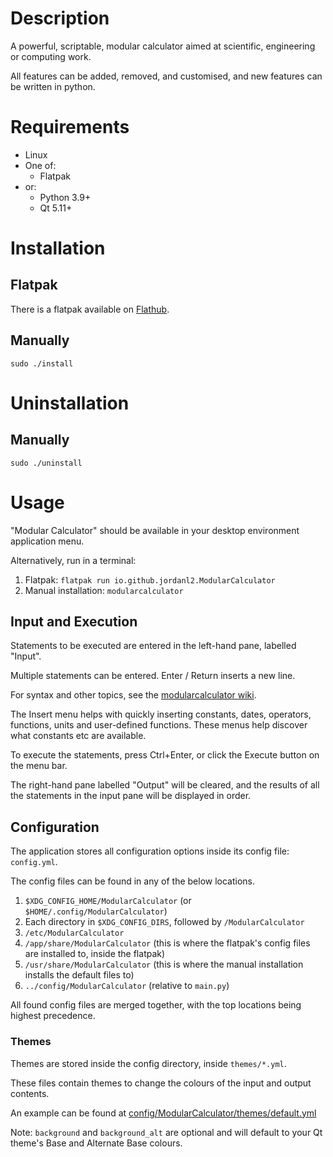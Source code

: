 # Description

A powerful, scriptable, modular calculator aimed at scientific, engineering or computing work.

All features can be added, removed, and customised, and new features can be written in python.


# Requirements

* Linux
* One of:
	* Flatpak
* or:
	* Python 3.9+
	* Qt 5.11+


# Installation

## Flatpak

There is a flatpak available on [Flathub](https://flathub.org/apps/details/io.github.jordanl2.ModularCalculator).

## Manually

```
sudo ./install
```


# Uninstallation

## Manually

```
sudo ./uninstall
```


# Usage

"Modular Calculator" should be available in your desktop environment application menu.

Alternatively, run in a terminal:

1. Flatpak: `flatpak run io.github.jordanl2.ModularCalculator`
2. Manual installation: `modularcalculator`


## Input and Execution

Statements to be executed are entered in the left-hand pane, labelled "Input".

Multiple statements can be entered. Enter / Return inserts a new line.

For syntax and other topics, see the [modularcalculator wiki](https://github.com/JordanL2/ModularCalculator/wiki).

The Insert menu helps with quickly inserting constants, dates, operators, functions, units and user-defined functions. These menus help discover what constants etc are available.

To execute the statements, press Ctrl+Enter, or click the Execute button on the menu bar.

The right-hand pane labelled "Output" will be cleared, and the results of all the statements in the input pane will be displayed in order.


## Configuration

The application stores all configuration options inside its config file: `config.yml`.

The config files can be found in any of the below locations.

1. `$XDG_CONFIG_HOME/ModularCalculator` (or `$HOME/.config/ModularCalculator`)
2. Each directory in `$XDG_CONFIG_DIRS`, followed by `/ModularCalculator`
3. `/etc/ModularCalculator`
4. `/app/share/ModularCalculator` (this is where the flatpak's config files are installed to, inside the flatpak)
5. `/usr/share/ModularCalculator` (this is where the manual installation installs the default files to)
6. `../config/ModularCalculator` (relative to `main.py`)

All found config files are merged together, with the top locations being highest precedence.


### Themes

Themes are stored inside the config directory, inside `themes/*.yml`.

These files contain themes to change the colours of the input and output contents.

An example can be found at [config/ModularCalculator/themes/default.yml](config/ModularCalculator/themes/default.yml)

Note: `background` and `background_alt` are optional and will default to your Qt theme's Base and Alternate Base colours.
